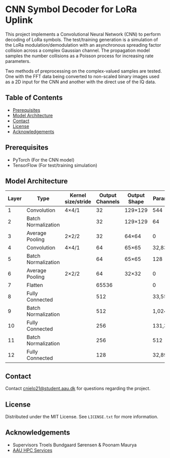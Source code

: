 # CNN Symbol Decoder for LoRa Uplink

This project implements a Convolutional Neural Network (CNN) to perform decoding of LoRa symbols. The test/training generation is a simulation of the LoRa modulation/demodulation with an asynchronous spreading factor collision across a complex Gaussian channel. The propagation model samples the number collisions as a Poisson process for increasing rate parameters.

Two methods of preprocessing on the complex-valued samples are tested. One with the FFT data being converted to non-scaled binary images used as a 2D input for the CNN and another with the direct use of the IQ data.


## Table of Contents
- [Prerequisites](#prerequisites)
- [Model Architecture](#model-architecture)
- [Contact](#contact)
- [License](#license)
- [Acknowledgements](#acknowledgements)


## Prerequisites
- PyTorch (For the CNN model)
- TensorFlow (For test/training simulation)



## Model Architecture
| Layer | Type             | Kernel size/stride | Output Channels | Output Shape  | Parameters  |
|-------|-------------------|--------------------|-----------------|---------------|-------------|
| 1     | Convolution      | 4×4/1             | 32              | 129×129       | 544         |
| 2     | Batch Normalization |                    | 32              | 129×129       | 64          |
| 3     | Average Pooling  | 2×2/2             | 32              | 64×64         | 0           |
| 4     | Convolution      | 4×4/1             | 64              | 65×65         | 32,832      |
| 5     | Batch Normalization |                    | 64              | 65×65         | 128         |
| 6     | Average Pooling  | 2×2/2             | 64              | 32×32         | 0           |
| 7     | Flatten          |                    | 65536           |               | 0           |
| 8     | Fully Connected  |                    | 512             |               | 33,554,944  |
| 9     | Batch Normalization |                    | 512             |               | 1,024       |
| 10    | Fully Connected  |                    | 256             |               | 131,328     |
| 11    | Batch Normalization |                    | 256             |               | 512         |
| 12    | Fully Connected  |                    | 128             |               | 32,896      |

## Contact 
Contact [cnielo21@student.aau.dk](mailto:cnielo21@student.aau.dk) for questions regarding the project.

## License
Distributed under the MIT License. See `LICENSE.txt` for more information.

## Acknowledgements
- Supervisors Troels Bundgaard Sørensen & Poonam Maurya
- [AAU HPC Services](https://hpc.aau.dk/ai-lab/)
